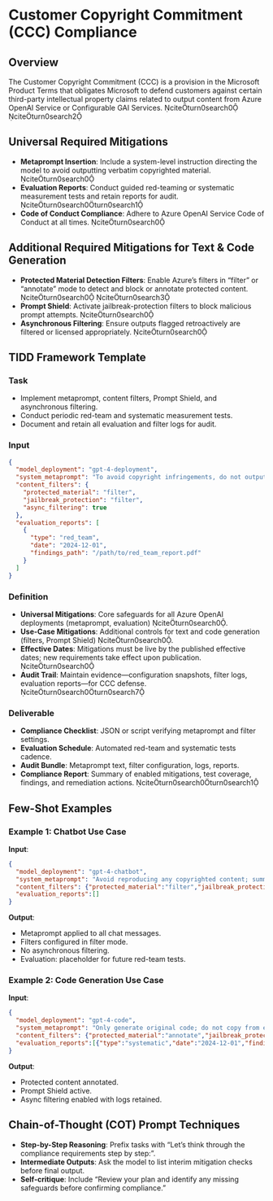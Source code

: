 # Customer Copyright Commitment (CCC) Compliance

## Overview
The Customer Copyright Commitment (CCC) is a provision in the Microsoft Product Terms that obligates Microsoft to defend customers against certain third-party intellectual property claims related to output content from Azure OpenAI Service or Configurable GAI Services. citeturn0search0 citeturn0search2

## Universal Required Mitigations
- **Metaprompt Insertion**: Include a system-level instruction directing the model to avoid outputting verbatim copyrighted material. citeturn0search0
- **Evaluation Reports**: Conduct guided red-teaming or systematic measurement tests and retain reports for audit. citeturn0search0turn0search1
- **Code of Conduct Compliance**: Adhere to Azure OpenAI Service Code of Conduct at all times. citeturn0search0

## Additional Required Mitigations for Text & Code Generation
- **Protected Material Detection Filters**: Enable Azure’s filters in “filter” or “annotate” mode to detect and block or annotate protected content. citeturn0search0 citeturn0search3
- **Prompt Shield**: Activate jailbreak-protection filters to block malicious prompt attempts. citeturn0search0
- **Asynchronous Filtering**: Ensure outputs flagged retroactively are filtered or licensed appropriately. citeturn0search0

## TIDD Framework Template

### Task
- Implement metaprompt, content filters, Prompt Shield, and asynchronous filtering.
- Conduct periodic red-team and systematic measurement tests.
- Document and retain all evaluation and filter logs for audit.

### Input
```json
{
  "model_deployment": "gpt-4-deployment",
  "system_metaprompt": "To avoid copyright infringements, do not output verbatim content from existing works.",
  "content_filters": {
    "protected_material": "filter",
    "jailbreak_protection": "filter",
    "async_filtering": true
  },
  "evaluation_reports": [
    {
      "type": "red_team",
      "date": "2024-12-01",
      "findings_path": "/path/to/red_team_report.pdf"
    }
  ]
}
```

### Definition
- **Universal Mitigations**: Core safeguards for all Azure OpenAI deployments (metaprompt, evaluation) citeturn0search0.
- **Use-Case Mitigations**: Additional controls for text and code generation (filters, Prompt Shield) citeturn0search0.
- **Effective Dates**: Mitigations must be live by the published effective dates; new requirements take effect upon publication. citeturn0search0
- **Audit Trail**: Maintain evidence—configuration snapshots, filter logs, evaluation reports—for CCC defense. citeturn0search0turn0search7

### Deliverable
- **Compliance Checklist**: JSON or script verifying metaprompt and filter settings.
- **Evaluation Schedule**: Automated red-team and systematic tests cadence.
- **Audit Bundle**: Metaprompt text, filter configuration, logs, reports.
- **Compliance Report**: Summary of enabled mitigations, test coverage, findings, and remediation actions. citeturn0search0turn0search1

## Few-Shot Examples

### Example 1: Chatbot Use Case
**Input**:
```json
{
  "model_deployment": "gpt-4-chatbot",
  "system_metaprompt": "Avoid reproducing any copyrighted content; summarize instead.",
  "content_filters": {"protected_material":"filter","jailbreak_protection":"filter","async_filtering":false},
  "evaluation_reports":[]
}
```
**Output**:
- Metaprompt applied to all chat messages.
- Filters configured in filter mode.
- No asynchronous filtering.
- Evaluation: placeholder for future red-team tests.

### Example 2: Code Generation Use Case
**Input**:
```json
{
  "model_deployment": "gpt-4-code",
  "system_metaprompt": "Only generate original code; do not copy from existing repositories.",
  "content_filters": {"protected_material":"annotate","jailbreak_protection":"filter","async_filtering":true},
  "evaluation_reports":[{"type":"systematic","date":"2024-12-01","findings_path":"/reports/systematic_test.pdf"}]
}
```
**Output**:
- Protected content annotated.
- Prompt Shield active.
- Async filtering enabled with logs retained.

## Chain-of-Thought (COT) Prompt Techniques
- **Step-by-Step Reasoning**: Prefix tasks with “Let’s think through the compliance requirements step by step:”.
- **Intermediate Outputs**: Ask the model to list interim mitigation checks before final output.
- **Self-critique**: Include “Review your plan and identify any missing safeguards before confirming compliance.”
